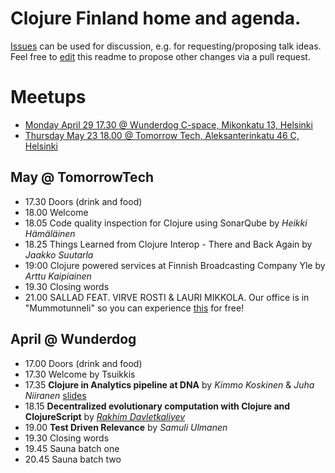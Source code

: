 # Clojure Finland home and agenda.

[Issues](https://github.com/clojure-finland/home/issues) can be used for discussion, e.g. for requesting/proposing talk ideas. Feel free to [edit](https://github.com/clojure-finland/home/edit/master/README.md) this readme to propose other changes via a pull request.

# Meetups
- [Monday April 29 17.30 @ Wunderdog C-space, Mikonkatu 13, Helsinki](#april-@-wunderdog)
- [Thursday May 23 18.00 @ Tomorrow Tech, Aleksanterinkatu 46 C, Helsinki](#may-@TomorrowTech)

## May @ TomorrowTech

* 17.30 Doors (drink and food)
* 18.00 Welcome
* 18.05 Code quality inspection for Clojure using SonarQube by *Heikki Hämäläinen*
* 18.25 Things Learned from Clojure Interop - There and Back Again by *Jaakko Suutarla*
* 19:00 Clojure powered services at Finnish Broadcasting Company Yle by *Arttu Kaipiainen*
* 19.30 Closing words
* 21.00 SALLAD FEAT. VIRVE ROSTI & LAURI MIKKOLA. Our office is in "Mummotunneli" so you can experience [this](https://www.raflaamo.fi/fi/tarjoukset/tarjous/sallad-feat-virve-rosti-lauri-mikkola/025004888_624946) for free!  

## April @ Wunderdog
* 17.00 Doors (drink and food)
* 17.30 Welcome by Tsuikkis
* 17.35 **Clojure in Analytics pipeline at DNA** by *Kimmo Koskinen* & *Juha Niiranen* [slides](talks/20190429/Clojure_in_Analytics_pipeline_at_DNA.pdf)
* 18.15 **Decentralized evolutionary computation with Clojure and ClojureScript** by *[Rakhim Davletkaliyev](https://rakhim.org/)*
* 19.00 **Test Driven Relevance** by *Samuli Ulmanen*
* 19.30 Closing words
* 19.45 Sauna batch one
* 20.45 Sauna batch two
